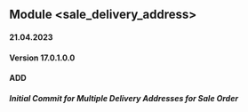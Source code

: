 ## Module <sale_delivery_address>

#### 21.04.2023
#### Version 17.0.1.0.0
#### ADD

##### Initial Commit for Multiple Delivery Addresses for Sale Order